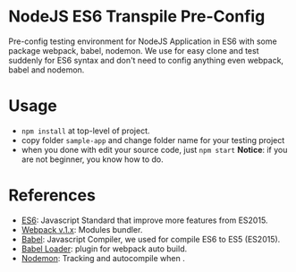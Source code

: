 # NodeJS ES6 Transpile Pre-Config
Pre-config testing environment for NodeJS Application in ES6 with some package webpack, babel, nodemon. We use for easy clone and test suddenly for ES6 syntax and don't need to config anything even webpack, babel and nodemon.

# Usage
- `npm install` at top-level of project.
- copy folder `sample-app` and change folder name for your testing project
- when you done with edit your source code, just `npm start`
**Notice**: if you are not beginner, you know how to do.

# References
- [ES6](http://es6-features.org/#Constants): Javascript Standard that improve more features from ES2015.
- [Webpack v.1.x](https://webpack.github.io/): Modules bundler.
- [Babel](https://babeljs.io/): Javascript Compiler, we used for compile ES6 to ES5 (ES2015).
- [Babel Loader](https://github.com/babel/babel-loader): plugin for webpack auto build.
- [Nodemon](https://nodemon.io/): Tracking and autocompile when .
